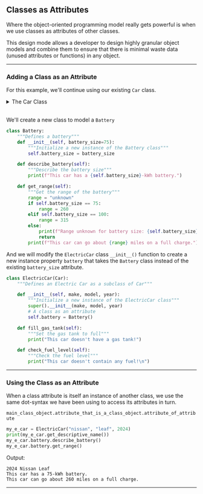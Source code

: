 ## Classes as Attributes

Where the object-oriented programming model really gets powerful is when we 
use classes as attributes of other classes.

This design mode allows a developer to design highly granular object models
and combine them to ensure that there is minimal waste data (unused 
attributes or functions) in any object.

---

### Adding a Class as an Attribute

For this example, we'll continue using our existing `Car` class.

<details>
<summary>The Car Class</summary>

```python
class Car:
    """Defines a car"""

    def __init__(self, make, model, year):
        """Initialize a new instance of the Car class"""
        self.make = make
        self.model = model
        self.year = year
        self.odometer_reading = 0
        self.fuel_level = 0

    def get_descriptive_name(self):
        """Describe the car"""
        long_name = f"{self.year} {self.make} {self.model}"
        return long_name.title()

    def read_odometer(self):
        """Get the odometer mileage"""
        print(f"This car has {self.odometer_reading} miles on it.\n")

    def set_odometer(self, mileage):
        """Set the odometer mileage"""
        # Let's prevent anyone from "rolling back" the odometer
        if mileage >= self.odometer_reading:
            print(f"Setting odometer to {mileage}")
            self.odometer_reading = mileage
        else:
            print("You can't roll back an odometer!")

    def increment_odometer(self, miles):
        """Increment the odometer mileage"""
        if miles > 0:
            self.odometer_reading += miles
            print(f"Updated odometer to {self.odometer_reading}")
        else:
            print("You can't add negative miles!")

    def fill_gas_tank(self):
        """Set the gas tank to full"""
        self.fuel_level = 1

    def check_fuel_level(self):
        """Check the fuel level"""
        fuel_state = "empty"
        if self.fuel_level == 1.0:
            fuel_state = "full"
        elif self.fuel_level >= 0.75:
            fuel_state = "three quarters full"
        elif self.fuel_level >= 0.5:
            fuel_state = "half full"
        elif self.fuel_level >= 0.25:
            fuel_state = "one quarter full"
        elif self.fuel_level > 0.0:
            fuel_state = "running on fumes"
        print(f"Fuel Status: {fuel_state}\n")
```

</details>

<br>We'll create a new class to model a `Battery`

```python
class Battery:
    """Defines a battery"""
    def __init__(self, battery_size=75):
        """Initialize a new instance of the Battery class"""
        self.battery_size = battery_size

    def describe_battery(self):
        """Describe the battery size"""
        print(f"This car has a {self.battery_size}-kWh battery.")

    def get_range(self):
        """Get the range of the battery"""
        range = "unknown"
        if self.battery_size == 75:
            range = 260
        elif self.battery_size == 100:
            range = 315
        else:
            print(f"Range unknown for battery size: {self.battery_size}-kWh.")
            return
        print(f"This car can go about {range} miles on a full charge.")
```

And we will modify the `ElectricCar` class `__init__()` function to create a
new instance property `battery` that takes the `Battery` class instead of the
existing `battery_size` attribute.

```python
class ElectricCar(Car):
    """Defines an Electric Car as a subclass of Car"""

    def __init__(self, make, model, year):
        """Initialize a new instance of the ElectricCar class"""
        super().__init__(make, model, year)
        # A class as an attribute
        self.battery = Battery()

    def fill_gas_tank(self):
        """Set the gas tank to full"""
        print("This car doesn't have a gas tank!")

    def check_fuel_level(self):
        """Check the fuel level"""
        print("This car doesn't contain any fuel!\n")
```

---

### Using the Class as an Attribute

When a class attribute is itself an instance of another class, we use the
same dot-syntax we have been using to access its attributes in turn.

`main_class_object.attribute_that_is_a_class_object.attribute_of_attribute`

```python
my_e_car = ElectricCar("nissan", "leaf", 2024)
print(my_e_car.get_descriptive_name())
my_e_car.battery.describe_battery()
my_e_car.battery.get_range()
```

Output:

```
2024 Nissan Leaf
This car has a 75-kWh battery.
This car can go about 260 miles on a full charge.
```

---
